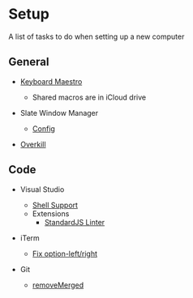 # Setup
A list of tasks to do when setting up a new computer

## General

* [Keyboard Maestro](https://www.keyboardmaestro.com/main/)
    * Shared macros are in iCloud drive

* Slate Window Manager
    * [Config](https://github.com/plivesey/SlateConfig)

* [Overkill](https://krausefx.com/blog/introducing-overkill-dont-let-itunes-interrupt-your-workflow)

## Code

* Visual Studio
    * [Shell Support](https://code.visualstudio.com/docs/setup/mac#_launching-from-the-command-line)
    * Extensions
        * [StandardJS Linter](https://marketplace.visualstudio.com/items?itemName=chenxsan.vscode-standardjs)

* iTerm
    * [Fix option-left/right](https://coderwall.com/p/h6yfda/use-and-to-jump-forwards-backwards-words-in-iterm-2-on-os-x)

* Git
    * [removeMerged](https://github.com/plivesey/removeMerged)